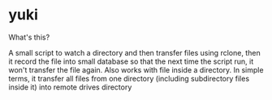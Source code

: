 # yuki

What's this?

A small script to watch a directory and then transfer files using rclone, then it record the file into small database so that the next time the script run, it won't transfer the file again.
Also works with file inside a directory.
In simple terms, it transfer all files from one directory (including subdirectory files inside it) into remote drives directory
